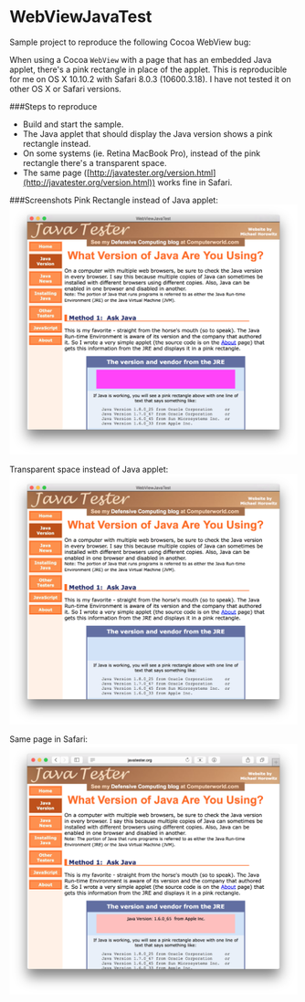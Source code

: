 # WebViewJavaTest
Sample project to reproduce the following Cocoa WebView bug:

When using a Cocoa `WebView` with a page that has an embedded Java applet, there's a pink rectangle in place of the applet.
This is reproducible for me on OS X 10.10.2 with Safari 8.0.3 (10600.3.18). I have not tested it on other OS X or Safari versions.

###Steps to reproduce
- Build and start the sample.
- The Java applet that should display the Java version shows a pink rectangle instead.
- On some systems (ie. Retina MacBook Pro), instead of the pink rectangle there's a transparent space.
- The same page ([http://javatester.org/version.html](http://javatester.org/version.html)) works fine in Safari.

###Screenshots
Pink Rectangle instead of Java applet:
![Pink Rectangle instead of Java applet](https://raw.githubusercontent.com/lemonmojo/WebViewJavaTest/master/Screenshot.png)

Transparent space instead of Java applet:
![Transparent space instead of Java applet](https://raw.githubusercontent.com/lemonmojo/WebViewJavaTest/master/Screenshot_RetinaMBP.png)

Same page in Safari:
![Same page in Safari](https://raw.githubusercontent.com/lemonmojo/WebViewJavaTest/master/Screenshot_Safari.png)
